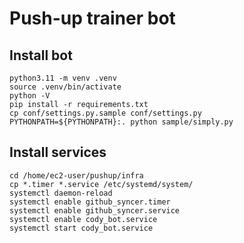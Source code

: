 # Push-up trainer bot

## Install bot

```
python3.11 -m venv .venv
source .venv/bin/activate
python -V
pip install -r requirements.txt
cp conf/settings.py.sample conf/settings.py
PYTHONPATH=${PYTHONPATH}:. python sample/simply.py
```

## Install services

```
cd /home/ec2-user/pushup/infra
cp *.timer *.service /etc/systemd/system/
systemctl daemon-reload
systemctl enable github_syncer.timer
systemctl enable github_syncer.service
systemctl enable cody_bot.service
systemctl start cody_bot.service
```
